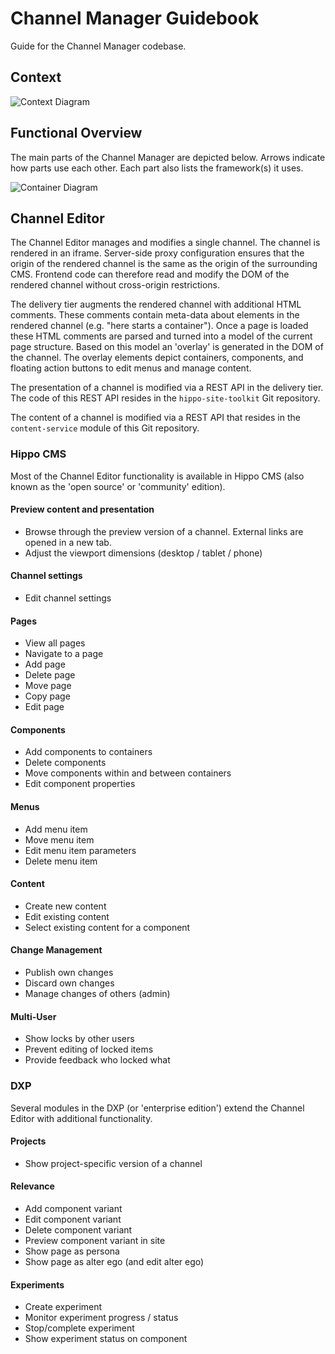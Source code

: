 # Channel Manager Guidebook

Guide for the Channel Manager codebase.

## Context

![Context Diagram](../plantuml/context-diagram.svg)

## Functional Overview

The main parts of the Channel Manager are depicted below. Arrows indicate how parts use each other.
Each part also lists the framework(s) it uses.

![Container Diagram](../plantuml/container-diagram.svg)

## Channel Editor

The Channel Editor manages and modifies a single channel. The channel is rendered in an iframe.
Server-side proxy configuration ensures that the origin of the rendered channel is the same as the 
origin of the surrounding CMS. Frontend code can therefore read and modify the DOM of the 
rendered channel without cross-origin restrictions.    

The delivery tier augments the rendered channel with additional HTML comments. These comments 
contain meta-data about elements in the rendered channel (e.g. "here starts a container"). 
Once a page is loaded these HTML comments are parsed and turned into a model of the current 
page structure. Based on this model an 'overlay' is generated in the DOM of the channel. 
The overlay elements depict containers, components, and floating action buttons to edit menus 
and manage content.

The presentation of a channel is modified via a REST API in the delivery tier. The code of this 
REST API resides in the `hippo-site-toolkit` Git repository.

The content of a channel is modified via a REST API that resides in the `content-service` module 
of this Git repository.

### Hippo CMS

Most of the Channel Editor functionality is available in Hippo CMS (also known as the 'open source' 
or 'community' edition).

#### Preview content and presentation 

- Browse through the preview version of a channel. External links are opened in a new tab.
- Adjust the viewport dimensions (desktop / tablet / phone) 

#### Channel settings

- Edit channel settings

#### Pages

- View all pages
- Navigate to a page
- Add page
- Delete page
- Move page
- Copy page
- Edit page 

#### Components

- Add components to containers
- Delete components
- Move components within and between containers
- Edit component properties

#### Menus

- Add menu item
- Move menu item
- Edit menu item parameters
- Delete menu item

#### Content

- Create new content
- Edit existing content
- Select existing content for a component

#### Change Management

- Publish own changes
- Discard own changes
- Manage changes of others (admin)
 
#### Multi-User

- Show locks by other users
- Prevent editing of locked items
- Provide feedback who locked what

### DXP

Several modules in the DXP (or 'enterprise edition') extend the Channel Editor with 
additional functionality.

#### Projects

- Show project-specific version of a channel

#### Relevance

- Add component variant
- Edit component variant
- Delete component variant
- Preview component variant in site
- Show page as persona
- Show page as alter ego (and edit alter ego)

#### Experiments

- Create experiment
- Monitor experiment progress / status
- Stop/complete experiment
- Show experiment status on component

